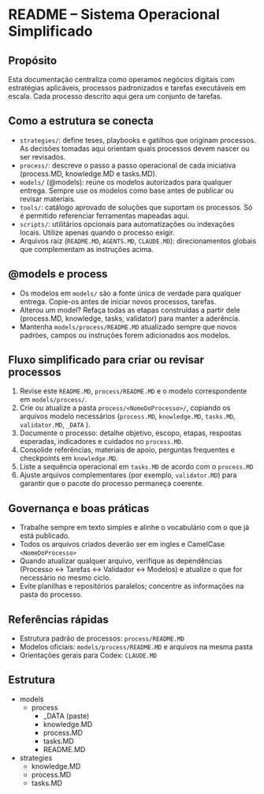# README – Sistema Operacional Simplificado

## Propósito

Esta documentação centraliza como operamos negócios digitais com estratégias aplicáveis, processos padronizados e tarefas executáveis em escala. Cada processo descrito aqui gera um conjunto de tarefas.

## Como a estrutura se conecta

- `strategies/`: define teses, playbooks e gatilhos que originam processos. As decisões tomadas aqui orientam quais processos devem nascer ou ser revisados.
- `process/`: descreve o passo a passo operacional de cada iniciativa (process.MD, knowledge.MD e tasks.MD).
- `models/` (@models): reúne os modelos autorizados para qualquer entrega. Sempre use os modelos como base antes de publicar ou revisar materiais.
- `tools/`: catálogo aprovado de soluções que suportam os processos. Só é permitido referenciar ferramentas mapeadas aqui.
- `scripts/`: utilitários opcionais para automatizações ou indexações locais. Utilize apenas quando o processo exigir.
- Arquivos raiz (`README.MD`, `AGENTS.MD`, `CLAUDE.MD`): direcionamentos globais que complementam as instruções acima.

## @models e process

- Os modelos em `models/` são a fonte única de verdade para qualquer entrega. Copie-os antes de iniciar novos processos, tarefas.
- Alterou um model? Refaça todas as etapas construídas a partir dele (process.MD, knowledge, tasks, validator) para manter a aderência.
- Mantenha `models/process/README.MD` atualizado sempre que novos padrões, campos ou instruções forem adicionados aos modelos.

## Fluxo simplificado para criar ou revisar processos

1. Revise este `README.MD`, `process/README.MD` e o modelo correspondente em `models/process/`.
2. Crie ou atualize a pasta `process/<NomeDoProcesso>/`, copiando os arquivos modelo necessários (`process.MD`, `knowledge.MD`, `tasks.MD`, `validator.MD`, `_DATA` ).
3. Documente o processo: detalhe objetivo, escopo, etapas, respostas esperadas, indicadores e cuidados no `process.MD`.
4. Consolide referências, materiais de apoio, perguntas frequentes e checkpoints em `knowledge.MD`.
5. Liste a sequência operacional em `tasks.MD` de acordo com o `process.MD`
6. Ajuste arquivos complementares (por exemplo, `validator.MD`) para garantir que o pacote do processo permaneça coerente.

## Governança e boas práticas

- Trabalhe sempre em texto simples e alinhe o vocabulário com o que já está publicado.
- Todos os arquivos criados deverão ser em ingles e CamelCase `<NomeDoProcesso>`
- Quando atualizar qualquer arquivo, verifique as dependências (Processo ↔ Tarefas ↔ Validador ↔ Modelos) e atualize o que for necessário no mesmo ciclo.
- Evite planilhas e repositórios paralelos; concentre as informações na pasta do processo.

## Referências rápidas

- Estrutura padrão de processos: `process/README.MD`
- Modelos oficiais: `models/process/README.MD` e arquivos na mesma pasta
- Orientações gerais para Codex: `CLAUDE.MD`

## Estrutura

- models
  - process
    - \_DATA (paste)
    - knowledge.MD
    - process.MD
    - tasks.MD
    - README.MD
- strategies
  - knowledge.MD
  - process.MD
  - tasks.MD

